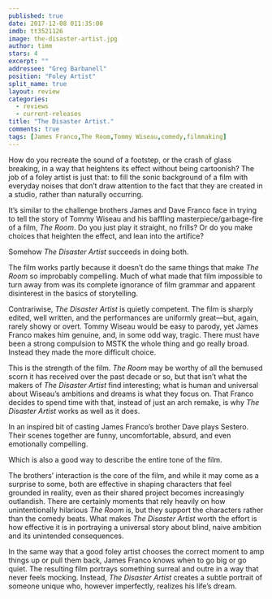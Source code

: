 ```yaml
---
published: true
date: 2017-12-08 011:35:00
imdb: tt3521126
image: the-disaster-artist.jpg
author: timm
stars: 4
excerpt: ""
addressee: "Greg Barbanell"
position: "Foley Artist"
split_name: true
layout: review
categories: 
  - reviews
  - current-releases
title: "The Disaster Artist."
comments: true
tags: [James Franco,The Room,Tommy Wiseau,comedy,filmmaking]
---
```

How do you recreate the sound of a footstep, or the crash of glass breaking, in a way that heightens its effect without being cartoonish? The job of a foley artist is just that: to fill the sonic background of a film with everyday noises that don’t draw attention to the fact that they are created in a studio, rather than naturally occurring.

It’s similar to the challenge brothers James and Dave Franco face in trying to tell the story of Tommy Wiseau and his baffling masterpiece/garbage-fire of a film, _The Room_. Do you just play it straight, no frills? Or do you make choices that heighten the effect, and lean into the artifice?

Somehow _The Disaster Artist_ succeeds in doing both.

The film works partly because it doesn’t do the same things that make _The Room_ so improbably compelling. Much of what made that film impossible to turn away from was its complete ignorance of film grammar and apparent disinterest in the basics of storytelling.

Contrariwise, _The Disaster Artist_ is quietly competent. The film is sharply edited, well written, and the performances are uniformly great—but, again, rarely showy or overt. Tommy Wiseau would be easy to parody, yet James Franco makes him genuine, and, in some odd way, tragic. There must have been a strong compulsion to MSTK the whole thing and go really broad. Instead they made the more difficult choice.

This is the strength of the film. _The Room_ may be worthy of all the bemused scorn it has received over the past decade or so, but that isn’t what the makers of _The Disaster Artist_ find interesting; what is human and universal about Wiseau’s ambitions and dreams is what they focus on. That Franco decides to spend time with that, instead of just an arch remake, is why _The Disaster Artist_ works as well as it does.

In an inspired bit of casting James Franco’s brother Dave plays Sestero. Their scenes together are funny, uncomfortable, absurd, and even emotionally compelling.

Which is also a good way to describe the entire tone of the film.

The brothers’ interaction is the core of the film, and while it may come as a surprise to some, both are effective in shaping characters that feel grounded in reality, even as their shared project becomes increasingly outlandish. There are certainly moments that rely heavily on how unintentionally hilarious _The Room_ is, but they support the characters rather than the comedy beats. What makes _The Disaster Artist_ worth the effort is how effective it is in portraying a universal story about blind, naive ambition and its unintended consequences.

In the same way that a good foley artist chooses the correct moment to amp things up or pull them back, James Franco knows when to go big or go quiet. The resulting film portrays something surreal and outre in a way that never feels mocking. Instead, _The Disaster Artist_ creates a subtle portrait of someone unique who, however imperfectly, realizes his life’s dream.